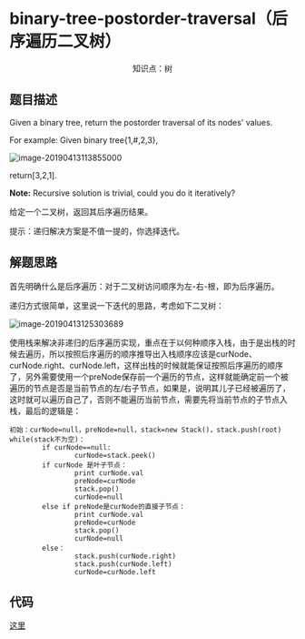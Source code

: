 # binary-tree-postorder-traversal（后序遍历二叉树）

<center>知识点：树</center>


## 题目描述

Given a binary tree, return the postorder traversal of its nodes' values.

For example:
Given binary tree{1,#,2,3},

![image-20190413113855000](https://ws2.sinaimg.cn/large/006tNc79gy1g20usuv6s0j308y0860so.jpg)

return[3,2,1].

**Note:** Recursive solution is trivial, could you do it iteratively?

给定一个二叉树，返回其后序遍历结果。

提示：递归解决方案是不值一提的，你选择迭代。


## 解题思路

首先明确什么是后序遍历：对于二叉树访问顺序为左-右-根，即为后序遍历。

递归方式很简单，这里说一下迭代的思路，考虑如下二叉树：

![image-20190413125303689](https://ws1.sinaimg.cn/large/006tNc79gy1g20wxyvib7j30n80ggmyz.jpg)

使用栈来解决非递归的后序遍历实现，重点在于以何种顺序入栈，由于是出栈的时候去遍历，所以按照后序遍历的顺序推导出入栈顺序应该是curNode、curNode.right、curNode.left，这样出栈的时候就能保证按照后序遍历的顺序了，另外需要使用一个preNode保存前一个遍历的节点，这样就能确定前一个被遍历的节点是否是当前节点的左/右子节点，如果是，说明其儿子已经被遍历了，这时就可以遍历自己了，否则不能遍历当前节点，需要先将当前节点的子节点入栈，最后的逻辑是：

```
初始：curNode=null，preNode=null，stack=new Stack()，stack.push(root)
while(stack不为空)：
		if curNode==null:
				curNode=stack.peek()
		if curNode 是叶子节点：
				print curNode.val
				preNode=curNode
				stack.pop()
				curNode=null
		else if preNode是curNode的直接子节点：
				print curNode.val
				preNode=curNode
				stack.pop()
				curNode=null
		else：
				stack.push(curNode.right)
				stack.push(curNode.left)
				curNode=curNode.left
```



## 代码

[这里](../src/six/Solution.java)